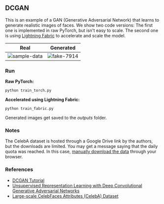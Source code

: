 ## DCGAN

This is an example of a GAN (Generative Adversarial Network) that learns to generate realistic images of faces.
We show two code versions:
The first one is implemented in raw PyTorch, but isn't easy to scale.
The second one is using [Lightning Fabric](https://pytorch-lightning.readthedocs.io/en/stable/starter/lightning_fabric.html) to accelerate and scale the model.

|                                                         Real                                                         |                                                     Generated                                                      |
| :------------------------------------------------------------------------------------------------------------------: | :----------------------------------------------------------------------------------------------------------------: |
| ![sample-data](https://user-images.githubusercontent.com/5495193/206484557-2e9e3810-a9c8-4ae0-bc6e-126866fef4f0.png) | ![fake-7914](https://user-images.githubusercontent.com/5495193/206484621-5dc4a9a6-c782-4c71-8e80-27580cdcc7e6.png) |

### Run

**Raw PyTorch:**

```commandline
python train_torch.py
```

**Accelerated using Lightning Fabric:**

```commandline
python train_fabric.py
```

Generated images get saved to the _outputs_ folder.

### Notes

The CelebA dataset is hosted through a Google Drive link by the authors, but the downloads are limited.
You may get a message saying that the daily quota was reached. In this case,
[manually download the data](https://drive.google.com/drive/folders/0B7EVK8r0v71pWEZsZE9oNnFzTm8?resourcekey=0-5BR16BdXnb8hVj6CNHKzLg)
through your browser.

### References

- [DCGAN Tutorial](https://pytorch.org/tutorials/beginner/dcgan_faces_tutorial.html)
- [Unsupervised Representation Learning with Deep Convolutional Generative Adversarial Networks](https://arxiv.org/abs/1511.06434)
- [Large-scale CelebFaces Attributes (CelebA) Dataset](https://mmlab.ie.cuhk.edu.hk/projects/CelebA.html)
